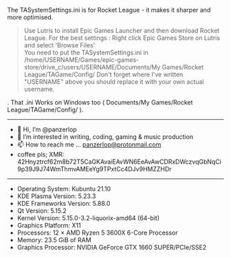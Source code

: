 The TASystemSettings.ini is for Rocket League - it makes it sharper and more optimised. 

> Use Lutris to install Epic Games Launcher and then download Rocket League. 
> For the best settings : Right click Epic Games Store on Lutris and select 'Browse Files'  
> You need to put the TASystemSettings.ini in /home/USERNAME/Games/epic-games-store/drive_c/users/USERNAME/Documents/My Games/Rocket League/TAGame/Config/
>Don't forget where I've written "USERNAME" above you should replace it with your own actual username.

. That .ini Works on Windows too ( Documents/My Games/Rocket League/TAGame/Config/ ).

_________________________________________________________________
- 👋 Hi, I’m @panzerlop
- 👀 I’m interested in writing, coding, gaming & music production
- 📫 How to reach me ... panzerlop@protonmail.com
- coffee pls; XMR: 42Hnyztrcf62m8b72T5CaGKAvaiEAvWN6EeAvAwCDRxDWczvqGbNqCi9p39J9J74WmThmvAMEeYg9TPxtCc4DJv9HMZZHDr
_________________________________________________________________

- Operating System: Kubuntu 21.10 
- KDE Plasma Version: 5.23.3 
- KDE Frameworks Version: 5.88.0 
- Qt Version: 5.15.2 
- Kernel Version: 5.15.0-3.2-liquorix-amd64 (64-bit) 
- Graphics Platform: X11 
- Processors: 12 × AMD Ryzen 5 3600X 6-Core Processor 
- Memory: 23.5 GiB of RAM 
- Graphics Processor: NVIDIA GeForce GTX 1660 SUPER/PCIe/SSE2 
